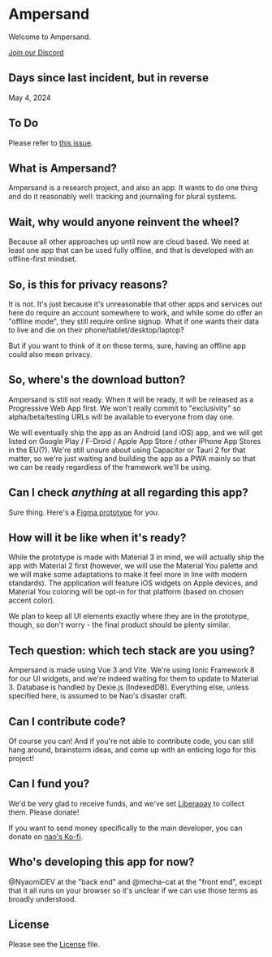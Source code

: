 # Ampersand

Welcome to Ampersand.

[Join our Discord](https://discord.gg/xCptGJKeKc)

## Days since last incident, but in reverse

May 4, 2024

## To Do

Please refer to [this issue](https://github.com/NyaomiDEV/Ampersand/issues/1).

## What is Ampersand?

Ampersand is a research project, and also an app. It wants to do one thing and do it reasonably well: tracking and journaling for plural systems.

## Wait, why would anyone reinvent the wheel?

Because all other approaches up until now are cloud based. We need at least one app that can be used fully offline, and that is developed with an offline-first mindset.

## So, is this for privacy reasons?

It is not. It's just because it's unreasonable that other apps and services out here do require an account somewhere to work, and while some do offer an "offline mode", they still require online signup. What if one wants their data to live and die on their phone/tablet/desktop/laptop?

But if you want to think of it on those terms, sure, having an offline app could also mean privacy.

## So, where's the download button?

Ampersand is still not ready. When it will be ready, it will be released as a Progressive Web App first. We won't really commit to "exclusivity" so alpha/beta/testing URLs will be available to everyone from day one.

We will eventually ship the app as an Android (and iOS) app, and we will get listed on Google Play / F-Droid / Apple App Store / other iPhone App Stores in the EU(?). We're still unsure about using Capacitor or Tauri 2 for that matter, so we're just waiting and building the app as a PWA mainly so that we can be ready regardless of the framework we'll be using.

## Can I check *anything* at all regarding this app?

Sure thing. Here's a [Figma prototype](https://www.figma.com/proto/vD1U1Ed4ACd55tir2bb7qJ/Ampersand-Public?type=design&node-id=23-133&viewport=212%2C585%2C0.23&t=NCu4nRO1hcwOqU0q-0&scaling=min-zoom&starting-point-node-id=23%3A133&show-proto-sidebar=1) for you.

## How will it be like when it's ready?

While the prototype is made with Material 3 in mind, we will actually ship the app with Material 2 first (however, we will use the Material You palette and we will make some adaptations to make it feel more in line with modern standards). The application will feature iOS widgets on Apple devices, and Material You coloring will be opt-in for that platform (based on chosen accent color).

We plan to keep all UI elements exactly where they are in the prototype, though, so don't worry - the final product should be plenty similar.

## Tech question: which tech stack are you using?

Ampersand is made using Vue 3 and Vite. We're using Ionic Framework 8 for our UI widgets, and we're indeed waiting for them to update to Material 3. Database is handled by Dexie.js (IndexedDB). Everything else, unless specified here, is assumed to be Nao's disaster craft.

## Can I contribute code?

Of course you can! And if you're not able to contribute code, you can still hang around, brainstorm ideas, and come up with an enticing logo for this project!

## Can I fund you?

We'd be very glad to receive funds, and we've set [Liberapay](https://liberapay.com/Ampersand/) to collect them. Please donate!

If you want to send money specifically to the main developer, you can donate on [nao's Ko-fi](https://ko-fi.com/nyaomipic).

## Who's developing this app for now?

@NyaomiDEV at the "back end" and @mecha-cat at the "front end", except that it all runs on your browser so it's unclear if we can use those terms as broadly understood.

## License

Please see the [License](LICENSE) file.
